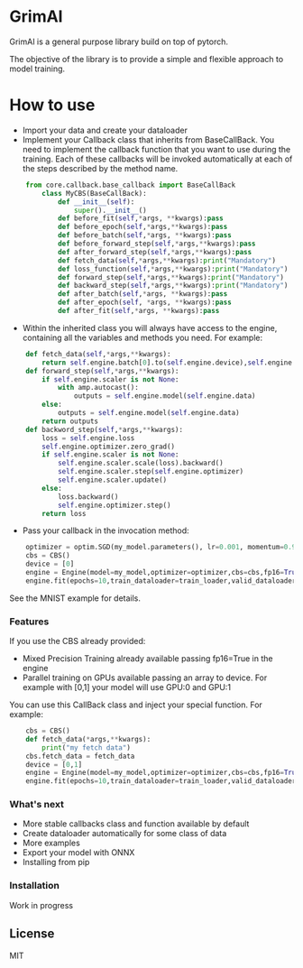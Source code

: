 # GrimAI
GrimAI is a general purpose library build on top of pytorch. 

The objective of the library is to provide a simple and flexible approach to model training. 

# How to use

  - Import your data and create your dataloader
  - Implement your Callback class that inherits from BaseCallBack. You need to implement the callback function that you want to use during the training. Each of these callbacks will be invoked automatically at each of the steps described by the method name. 
```python
    from core.callback.base_callback import BaseCallBack
        class MyCBS(BaseCallBack):
            def __init__(self):
                super().__init__()
            def before_fit(self,*args, **kwargs):pass
            def before_epoch(self,*args,**kwargs):pass
            def before_batch(self,*args, **kwargs):pass
            def before_forward_step(self,*args,**kwargs):pass
            def after_forward_step(self,*args,**kwargs):pass
            def fetch_data(self,*args,**kwargs):print("Mandatory")
            def loss_function(self,*args,**kwargs):print("Mandatory")
            def forward_step(self,*args,**kwargs):print("Mandatory")
            def backward_step(self,*args,**kwargs):print("Mandatory")
            def after_batch(self,*args, **kwargs):pass
            def after_epoch(self, *args, **kwargs):pass
            def after_fit(self,*args, **kwargs):pass
```
  - Within the inherited class you will always have access to the engine, containing all the variables and methods you need. For example:
```python
    def fetch_data(self,*args,**kwargs):
        return self.engine.batch[0].to(self.engine.device),self.engine.batch[1].to(self.engine.device)
    def forward_step(self,*args,**kwargs):
        if self.engine.scaler is not None:
            with amp.autocast():
                outputs = self.engine.model(self.engine.data)
        else:
            outputs = self.engine.model(self.engine.data)
        return outputs
    def backword_step(self,*args,**kwargs):
        loss = self.engine.loss
        self.engine.optimizer.zero_grad()
        if self.engine.scaler is not None:
            self.engine.scaler.scale(loss).backward()
            self.engine.scaler.step(self.engine.optimizer)
            self.engine.scaler.update()
        else:
            loss.backward()
            self.engine.optimizer.step()
        return loss
```
 - Pass your callback in the invocation method:
```python
    optimizer = optim.SGD(my_model.parameters(), lr=0.001, momentum=0.9)
    cbs = CBS()
    device = [0]
    engine = Engine(model=my_model,optimizer=optimizer,cbs=cbs,fp16=True,scheduler=None,device=device)
    engine.fit(epochs=10,train_dataloader=train_loader,valid_dataloader = valid_loader)
```

See the MNIST example for details.  

### Features
If you use the CBS already provided:
 - Mixed Precision Training already available passing fp16=True in the engine
 - Parallel training on GPUs available passing an array to device. For example with [0,1] your model will use GPU:0 and GPU:1

You can use this CallBack class and inject your special function. For example:
```python
    cbs = CBS()
    def fetch_data(*args,**kwargs):
        print("my fetch data")
    cbs.fetch_data = fetch_data
    device = [0,1]
    engine = Engine(model=my_model,optimizer=optimizer,cbs=cbs,fp16=True,scheduler=None,device=device)
    engine.fit(epochs=10,train_dataloader=train_loader,valid_dataloader = valid_loader)
```
### What's next
 - More stable callbacks class and function available by default
 - Create dataloader automatically for some class of data
 - More examples
 - Export your model with ONNX
 - Installing from pip

### Installation
Work in progress

License
----
MIT
